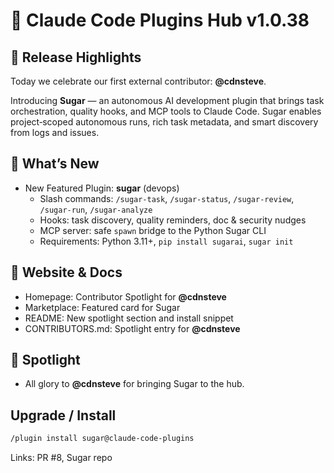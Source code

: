 # 🚀 Claude Code Plugins Hub v1.0.38

## 🎯 Release Highlights

Today we celebrate our first external contributor: **@cdnsteve**.

Introducing **Sugar** — an autonomous AI development plugin that brings task orchestration, quality hooks, and MCP tools to Claude Code. Sugar enables project‑scoped autonomous runs, rich task metadata, and smart discovery from logs and issues.

## 🔌 What’s New
- New Featured Plugin: **sugar** (devops)
  - Slash commands: `/sugar-task`, `/sugar-status`, `/sugar-review`, `/sugar-run`, `/sugar-analyze`
  - Hooks: task discovery, quality reminders, doc & security nudges
  - MCP server: safe `spawn` bridge to the Python Sugar CLI
  - Requirements: Python 3.11+, `pip install sugarai`, `sugar init`

## 🧭 Website & Docs
- Homepage: Contributor Spotlight for **@cdnsteve**
- Marketplace: Featured card for Sugar
- README: New spotlight section and install snippet
- CONTRIBUTORS.md: Spotlight entry for **@cdnsteve**

## 🙏 Spotlight
- All glory to **@cdnsteve** for bringing Sugar to the hub.

## Upgrade / Install
```bash
/plugin install sugar@claude-code-plugins
```

Links: PR #8, Sugar repo


